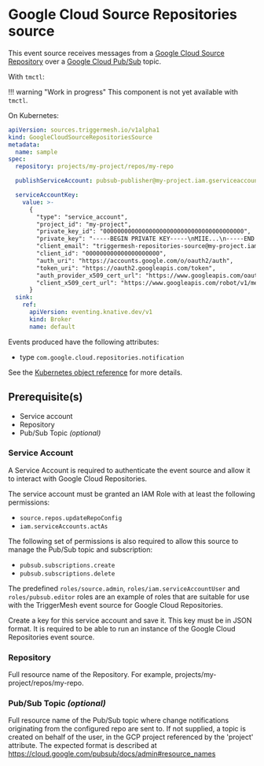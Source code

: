 # Google Cloud Source Repositories source

This event source receives messages from a [Google Cloud Source Repository][gc-source-repositories]
over a [Google Cloud Pub/Sub][gc-source-repositories-events] topic.

With `tmctl`:

!!! warning "Work in progress"
    This component is not yet available with `tmctl`.

On Kubernetes:

```yaml
apiVersion: sources.triggermesh.io/v1alpha1
kind: GoogleCloudSourceRepositoriesSource
metadata:
  name: sample
spec:
  repository: projects/my-project/repos/my-repo

  publishServiceAccount: pubsub-publisher@my-project.iam.gserviceaccount.com

  serviceAccountKey:
    value: >-
      {
        "type": "service_account",
        "project_id": "my-project",
        "private_key_id": "0000000000000000000000000000000000000000",
        "private_key": "-----BEGIN PRIVATE KEY-----\nMIIE...\n-----END PRIVATE KEY-----\n",
        "client_email": "triggermesh-repositories-source@my-project.iam.gserviceaccount.com",
        "client_id": "000000000000000000000",
        "auth_uri": "https://accounts.google.com/o/oauth2/auth",
        "token_uri": "https://oauth2.googleapis.com/token",
        "auth_provider_x509_cert_url": "https://www.googleapis.com/oauth2/v1/certs",
        "client_x509_cert_url": "https://www.googleapis.com/robot/v1/metadata/x509/triggermesh-repositories-source%40my-project.iam.gserviceaccount.com"
      }
  sink:
    ref:
      apiVersion: eventing.knative.dev/v1
      kind: Broker
      name: default
```

Events produced have the following attributes:

* type `com.google.cloud.repositories.notification`

See the [Kubernetes object reference](../../reference/sources/#sources.triggermesh.io/v1alpha1.GoogleCloudSourceRepositoriesSource) for more details.

## Prerequisite(s)

- Service account
- Repository
- Pub/Sub Topic _(optional)_

### Service Account

A Service Account is required to authenticate the event source and allow it to interact with Google
Cloud Repositories.

The service account must be granted an IAM Role with at least the following permissions:

- `source.repos.updateRepoConfig`
- `iam.serviceAccounts.actAs`

The following set of permissions is also required to allow this source to manage the Pub/Sub topic and subscription:

- `pubsub.subscriptions.create`
- `pubsub.subscriptions.delete`

The predefined `roles/source.admin`, `roles/iam.serviceAccountUser` and `roles/pubsub.editor` roles are an example of roles that are suitable for use with the TriggerMesh event
source for Google Cloud Repositories.

Create a key for this service account and save it. This key must be in JSON format. It is required to be
able to run an instance of the Google Cloud Repositories event source.

### Repository

Full resource name of the Repository. For example, projects/my-project/repos/my-repo.

### Pub/Sub Topic _(optional)_
Full resource name of the Pub/Sub topic where change notifications originating from the
configured repo are sent to. If not supplied, a topic is created on behalf of the user, in the
GCP project referenced by the 'project' attribute. The expected format is described at
https://cloud.google.com/pubsub/docs/admin#resource_names

[gc-source-repositories]: https://cloud.google.com/source-repositories/docs
[gc-source-repositories-events]: https://cloud.google.com/source-repositories/docs/configuring-notifications
